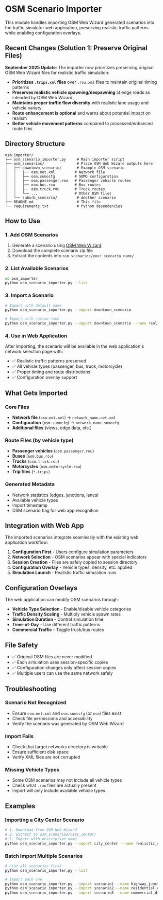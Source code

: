 # OSM Scenario Importer

This module handles importing OSM Web Wizard generated scenarios into the traffic simulator web application, preserving realistic traffic patterns while enabling configuration overlays.

## Recent Changes (Solution 1: Preserve Original Files)

**September 2025 Update**: The importer now prioritizes preserving original OSM Web Wizard files for realistic traffic simulation:

- **Prioritizes `.trips.xml` files** over `.rou.xml` files to maintain original timing patterns
- **Preserves realistic vehicle spawning/despawning** at edge roads as intended by OSM Web Wizard
- **Maintains proper traffic flow diversity** with realistic lane usage and vehicle variety
- **Route enhancement is optional** and warns about potential impact on realism
- **Better vehicle movement patterns** compared to processed/enhanced route files

## Directory Structure

```
osm_importer/
├── osm_scenario_importer.py     # Main importer script
├── osm_scenarios/               # Place OSM Web Wizard outputs here
│   ├── downtown_scenario/       # Example OSM scenario
│   │   ├── osm.net.xml         # Network file
│   │   ├── osm.sumocfg         # SUMO configuration
│   │   ├── osm.passenger.rou   # Passenger vehicle routes
│   │   ├── osm.bus.rou         # Bus routes
│   │   ├── osm.truck.rou       # Truck routes
│   │   └── ...                 # Other OSM files
│   └── suburb_scenario/         # Another scenario
├── README.md                    # This file
└── requirements.txt             # Python dependencies
```

## How to Use

### 1. Add OSM Scenarios

1. Generate a scenario using [OSM Web Wizard](https://sumo.dlr.de/docs/Tools/Import/OSM.html#osmwebwizardpy)
2. Download the complete scenario zip file
3. Extract the contents into `osm_scenarios/your_scenario_name/`

### 2. List Available Scenarios

```bash
cd osm_importer
python osm_scenario_importer.py --list
```

### 3. Import a Scenario

```bash
# Import with default name
python osm_scenario_importer.py --import downtown_scenario

# Import with custom name
python osm_scenario_importer.py --import downtown_scenario --name realistic_downtown
```

### 4. Use in Web Application

After importing, the scenario will be available in the web application's network selection page with:
- ✅ Realistic traffic patterns preserved
- ✅ All vehicle types (passenger, bus, truck, motorcycle)
- ✅ Proper timing and route distributions
- ✅ Configuration overlay support

## What Gets Imported

### Core Files
- **Network file** (`osm.net.xml`) → `network_name.net.xml`
- **Configuration** (`osm.sumocfg`) → `network_name.sumocfg`
- **Additional files** (views, edge data, etc.)

### Route Files (by vehicle type)
- **Passenger vehicles** (`osm.passenger.rou`)
- **Buses** (`osm.bus.rou`) 
- **Trucks** (`osm.truck.rou`)
- **Motorcycles** (`osm.motorcycle.rou`)
- **Trip files** (`*.trips`)

### Generated Metadata
- Network statistics (edges, junctions, lanes)
- Available vehicle types
- Import timestamp
- OSM scenario flag for web app recognition

## Integration with Web App

The imported scenarios integrate seamlessly with the existing web application workflow:

1. **Configuration First** - Users configure simulation parameters
2. **Network Selection** - OSM scenarios appear with special indicators
3. **Session Creation** - Files are safely copied to session directory
4. **Configuration Overlay** - Vehicle types, density, etc. applied
5. **Simulation Launch** - Realistic traffic simulation runs

## Configuration Overlays

The web application can modify OSM scenarios through:

- **Vehicle Type Selection** - Enable/disable vehicle categories
- **Traffic Density Scaling** - Multiply vehicle spawn rates
- **Simulation Duration** - Control simulation time
- **Time-of-Day** - Use different traffic patterns
- **Commercial Traffic** - Toggle truck/bus routes

## File Safety

- ✅ Original OSM files are never modified
- ✅ Each simulation uses session-specific copies
- ✅ Configuration changes only affect session copies
- ✅ Multiple users can use the same network safely

## Troubleshooting

### Scenario Not Recognized
- Ensure `osm.net.xml` and `osm.sumocfg` (or `osm`) files exist
- Check file permissions and accessibility
- Verify the scenario was generated by OSM Web Wizard

### Import Fails
- Check that target networks directory is writable
- Ensure sufficient disk space
- Verify XML files are not corrupted

### Missing Vehicle Types
- Some OSM scenarios may not include all vehicle types
- Check what `.rou` files are actually present
- Import will only include available vehicle types

## Examples

### Importing a City Center Scenario
```bash
# 1. Download from OSM Web Wizard
# 2. Extract to osm_scenarios/city_center/
# 3. Import with descriptive name
python osm_scenario_importer.py --import city_center --name realistic_city_center
```

### Batch Import Multiple Scenarios
```bash
# List all scenarios first
python osm_scenario_importer.py --list

# Import each one
python osm_scenario_importer.py --import scenario1 --name highway_junction
python osm_scenario_importer.py --import scenario2 --name residential_area
python osm_scenario_importer.py --import scenario3 --name commercial_district
```
